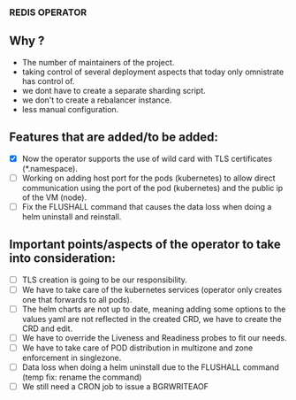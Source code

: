 ### REDIS OPERATOR

## Why ?
- The number of maintainers of the project.
- taking control of several deployment aspects that today only omnistrate has control of.
- we dont have to create a separate sharding script.
- we don't to create a rebalancer instance.
- less manual configuration.

## Features that are added/to be added:
- [x] Now the operator supports the use of wild card with TLS certificates (*.namespace).
- [ ] Working on adding host port for the pods (kubernetes) to allow direct communication using the port of the pod (kubernetes) and the public ip of the VM (node).
- [ ] Fix the FLUSHALL command that causes the data loss when doing a helm uninstall and reinstall.

## Important points/aspects of the operator to take into consideration:
- [ ] TLS creation is going to be our responsibility.
- [ ] We have to take care of the kubernetes services (operator only creates one that forwards to all pods).
- [ ] The helm charts are not up to date, meaning adding some options to the values yaml are not reflected in the created CRD, we have to create the CRD and edit.
- [ ] We have to override the Liveness and Readiness probes to fit our needs.
- [ ] We have to take care of POD distribution in multizone and zone enforcement in singlezone.
- [ ] Data loss when doing a helm uninstall due to the FLUSHALL command (temp fix: rename the command)
- [ ] We still need a CRON job to issue a BGRWRITEAOF
